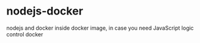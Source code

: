 # nodejs-docker

nodejs and docker inside docker image, in case you need JavaScript logic control docker